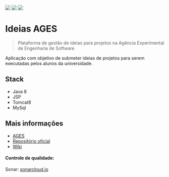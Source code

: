 ![](https://sonarcloud.io/api/project_badges/measure?project=ideiasApi%3AideiasApi&metric=sqale_rating)
![](https://sonarcloud.io/api/project_badges/measure?project=ideiasApi%3AideiasApi&metric=alert_status)
![](https://sonarcloud.io/api/project_badges/measure?project=ideiasApi%3AideiasApi&metric=ncloc)

# Ideias AGES
> Plataforma de gestão de ideias para projetos na Agência Experimental de Engenharia de Software  

Aplicação com objetivo de submeter ideias de projetos para serem executadas pelos alunos da universidade.


## Stack
- Java 8
- JSP
- Tomcat8
- MySql


## Mais informações
- [AGES](http://www.ages.pucrs.br/projetosages/ideias-ages/)
- [Repositório oficial](http://www.tools.ages.pucrs.br/projetos/IdeiasAges)
- [Wiki](http://www.tools.ages.pucrs.br/projetos/IdeiasAges/wikis/home)


#### Controle de qualidade: 
Sonar: [sonarcloud.io](https://sonarcloud.io/dashboard?id=ideiasApi%3AideiasApi)
